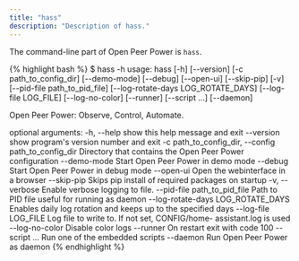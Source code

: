 ```yaml
---
title: "hass"
description: "Description of hass."
---
```


The command-line part of Open Peer Power is `hass`.


{% highlight bash %}
$ hass -h
usage: hass [-h] [--version] [-c path_to_config_dir] [--demo-mode] [--debug]
            [--open-ui] [--skip-pip] [-v] [--pid-file path_to_pid_file]
            [--log-rotate-days LOG_ROTATE_DAYS] [--log-file LOG_FILE]
            [--log-no-color] [--runner] [--script ...] [--daemon]

Open Peer Power: Observe, Control, Automate.

optional arguments:
  -h, --help            show this help message and exit
  --version             show program's version number and exit
  -c path_to_config_dir, --config path_to_config_dir
                        Directory that contains the Open Peer Power
                        configuration
  --demo-mode           Start Open Peer Power in demo mode
  --debug               Start Open Peer Power in debug mode
  --open-ui             Open the webinterface in a browser
  --skip-pip            Skips pip install of required packages on startup
  -v, --verbose         Enable verbose logging to file.
  --pid-file path_to_pid_file
                        Path to PID file useful for running as daemon
  --log-rotate-days LOG_ROTATE_DAYS
                        Enables daily log rotation and keeps up to the
                        specified days
  --log-file LOG_FILE   Log file to write to. If not set, CONFIG/home-
                        assistant.log is used
  --log-no-color        Disable color logs
  --runner              On restart exit with code 100
  --script ...          Run one of the embedded scripts
  --daemon              Run Open Peer Power as daemon
{% endhighlight %}
